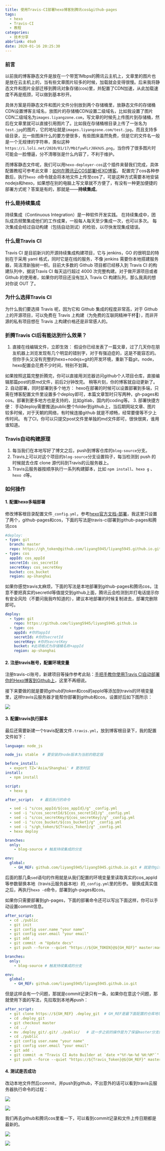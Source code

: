 ```yaml
---
title: 使用Travis-CI部署hexo博客到腾讯cos&github-pages
tags:
  - hexo
  - Travis-CI
  - 教程
categories:
  - 技术分享
abbrlink: 49a9
date: 2020-01-16 20:25:30
---
```


### 前言

以前我的博客静态文件是放在一个带宽1Mbps的腾讯云主机上，文章里的图片也是放在云主机上的，当有些文章图片较多的时候，加载就会变得很慢。后来我将静态文件和图片全部迁移到腾讯对象存储(cos)里，并配置了CDN加速，从此加载速度不再是瓶颈，可以做到基本秒开。

具体方案是将静态文件和图片文件分别放到两个存储桶里，放静态文件的存储桶CDN设置博客主域名，放图片的存储桶CDN设置二级域名，比如我设置了图片CDN二级域名为`images.liyangzone.com`，写文章的时候先上传图片到存储桶，然后在文章里就可以直接引用图片了。比如我在存储桶根目录上传了一张名为`test.jpg`的图片，它的地址就是`images.liyangzone.com/test.jpg`，而且支持多级目录，比一些图床什么的要方便很多，有些图床虽然免费，但是它的文件名一般是一个无规律的字符串，类似这种`https://i.loli.net/2020/01/17/Mb1fywFLrJ8khUS.png`，当你传了很多图片时可能会一脸懵逼，分不清哪张是什么内容了，不利于维护。

而博客静态文件呢，我们可以用`hexo-deployer-cos`这个插件来替我们完成，具体配置教程可参考此文章：[如何在腾讯云COS部署HEXO博客](https://cloud.tencent.com/developer/article/1185253)。
配置完了cos各种参数后，执行`hexo d`命令就会将本地文件上传至cos了，可是这种方式需要本地安装nodejs和hexo，如果想在别的电脑上写文章就不方便了，有没有一种更加便捷的部署方式呢？答案是有的，那就是——**持续集成**。

### 什么是持续集成
持续集成（Continuous Integration）是一种软件开发实践。 在持续集成中，团队成员频繁集成他们的工作成果，一般每人每天至少集成一次，也可以多次。 每次集成会经过自动构建（包括自动测试）的检验，以尽快发现集成错误。
### 什么是Travis CI
Travis CI 是目前新兴的开源持续集成构建项目，它与 jenkins，GO 的很明显的特别在于采用 yaml 格式，同时它是在线的服务，不像 jenkins 需要你本地搭建服务器，简洁清新独树一帜。目前大多数的 Github 项目都已经移入到 Travis CI 的构建队列中，据说Travis CI 每天运行超过 4000 次完整构建。对于做开源项目或者 Github 的使用者，如果你的项目还没有加入 Travis CI 构建队列，那么我真的想对你说 OUT 了。

### 为什么选择Travis CI 
为什么我们要选择 Travis 呢，因为它和 Github 集成的程度非常高，对于 Github 上的开源项目，可以免费在 Travis 上构建（为免费的互联网精神干杯🍻），而非开源的私有项目想在 Travis 上构建价格还是非常感人的。

### 折腾Travis CI后有能达到什么效果？

 1. 直接在线编辑文件，立即生效：
假设你已经发表了一篇文章，过了几天你在朋友机器上浏览发现有几个明显的错别字，对于有强迫症的，这是不能容忍的。 但你手头又没有完整的hexo+nodejs+git的开发环境，重新下载git，node，hexo配置会花费不少时间，特别不划算。

  如果按照这篇完整折腾完，你可以直接用浏览器访问github个人项目仓库，直接编辑那篇post的原md文件，前后2分钟改完。 稍等片刻，你的博客就自动更新了。
 2. 自动部署，同时部署到多个地方：
hexo在部署的时候可以设置部署到多端，只需在博客配置文件里设置多个deploy即可，本篇文章暂时只写两种，gh-pages和cos。部署到更多地方也是支持的，比如gitlab，国内的coding等。
 3. 部署快捷方便：
手动deploy需要推送public整个folder到github上，当后期网站文章、图片较多时候，对于天朝的网络，有时候连接github 就是不顺畅，经常要傻等不少上传时间。
有了CI，你可以只提交post文件里单独的md文件即可，很快很爽，谁用谁知道。


    
### Travis自动构建原理

 1. 每当我们在本地写好了博文之后，push到博客仓库的`blog-source`分支。
 2. Travis上可以对这个项目的`blog-source`分支设置钩子，每当检测到 push 的时候就去仓库 clone 源代码到Travis的云服务器上。
 3. Travis云服务器按顺序执行一系列构建脚本，比如 `npm install`、`hexo g` 、`hexo d`等。
 
 
### 如何操作 


#### 1. 配置hexo多端部署
 
修改博客根目录配置文件`_config.yml`，参考[hexo官方文档-部署](https://hexo.io/zh-cn/docs/one-command-deployment)，我这里只设置了两个，github-pages和cos，下面的写法是travis-ci部署到github-pages和腾讯cos
```yaml
#deploy:
- type: git
  branch: master
  repo: https://gh_token@github.com/liyang5945/liyang5945.github.io.git
- type: cos
  appId: cos_appId
  secretId: cos_secretId
  secretKey: cos_secretKey
  bucket: cos_bucket
  region: ap-shanghai
```

如果你感觉travis太麻烦，下面的写法是本地部署到github-pages和腾讯cos，注意不要把真实的secretId等值提交到github上面，腾讯云会检测到并打电话提示你有安全风险（不要问我我咋知道的），建议本地部署的时候复制进去，部署完删除即可。
```yaml
deploy:
  - type: git
    repo: https://github.com/liyang5945/liyang5945.github.io
  - type: cos
    appId: #你的appId
    secretId: #你的secretId
    secretKey: #你的secretKey
    bucket: #此项格式为存储桶名称+appId
    region: ap-shanghai

```
#### 2. 注册travis账号，配置环境变量
注册travis-ci账号，新建项目等操作参考此贴：[手把手教你使用Travis CI自动部署你的Hexo博客到Github上](https://www.jianshu.com/p/e22c13d85659)，这里不再细说。

接下来要做的就是要把github的token和cos的appId等添加到travis的环境变量里，这样travis云服务器才能帮你部署到github和cos，设置好后如下图所示：

![](https://images.liyangzone.com/article_img/技术相关/travis-ci/20200118_103156.png)


#### 3. 配置travis执行脚本
  
最后还需要新建一个travis配置文件`.travis.yml`，放到博客根目录下，我的配置文件如下：
```yaml
language: node_js

node_js: stable  # 要安装的node版本为当前的稳定版

before_install:
  - export TZ='Asia/Shanghai' # 更改时区
install:
  - npm install

script:
  - hexo g

after_script:   # 最后执行的命令

  - sed -i "s/cos_appId/${cos_appId}/g" _config.yml
  - sed -i "s/cos_secretId/${cos_secretId}/g" _config.yml
  - sed -i "s/cos_secretKey/${cos_secretKey}/g" _config.yml
  - sed -i "s/cos_bucket/${cos_bucket}/g" _config.yml
  - sed -i "s/gh_token/${Travis_Token}/g" _config.yml
  - hexo deploy

branches:
  only:
    - blog-source # 触发持续集成的分支

env:
  global:
    - GH_REF: github.com/liyang5945/liyang5945.github.io.git # 就是你github上存放静态博客最终文件的仓库地址末尾加上.git

```
后面的那几条`sed`语句的作用就是从我们配置的环境变量里读取真实的cos_appId等参数替换本地（travis云服务器本地）的`_config.yml`里的形参。
替换成真实值之后，再执行`hexo -d`命令，部署到gh-pages和cos。


如果你只需要部署到gh-pages，下面的部署命令还可以写出下面这样，你可以手动设置commit信息。
```yaml
after_script:
  - cd ./public
  - git init
  - git config user.name "your name"
  - git config user.email "your email"
  - git add .
  - git commit -m "Update docs"
  - git push --force --quiet "https://${GH_TOKEN}@${GH_REF}" master:master

branches:
  only:
    - blog-source # 触发持续集成的分支

env:
  global:
    - GH_REF: github.com/liyang5945/liyang5945.github.io.git
```
但是这样会有一个问题，那就是commit记录只有一条，如果你在意这个问题，那就使用下面的写法，先拉取到本地再push：
```yaml
after_script:
  - git clone https://${GH_REF} .deploy_git  # GH_REF是最下面配置的仓库地址
  - cd .deploy_git
  - git checkout master
  - cd ../
  - mv .deploy_git/.git/ ./public/   # 这一步之前的操作是为了保留master分支的提交记录，不然每次git init的话只有1条commit
  - cd ./public
  - git config user.name "your name"  
  - git config user.email "your email"  
  - git add .
  - git commit -m "Travis CI Auto Builder at `date +"%Y-%m-%d %H:%M"`"  # 提交记录包含时间 跟上面更改时区配合
  - git push --force --quiet "https://${Travis_Token}@${GH_REF}" master:master  #
```

#### 4. 测试是否成功

改动本地文件然后commit，并push到github，不出意外的话可以看到travis云服务器执行命令的过程：


![](https://images.liyangzone.com/article_img/技术相关/travis-ci/20200118_115731.png)

![](https://images.liyangzone.com/article_img/技术相关/travis-ci/20200118_115632.png)

我们再去github和腾讯cos里看一下，可以看到commit记录和文件上传日期都是最新的。

![](https://images.liyangzone.com/article_img/技术相关/travis-ci/20200118_115141.png)

![](https://images.liyangzone.com/article_img/技术相关/travis-ci/20200118_115525.png)

